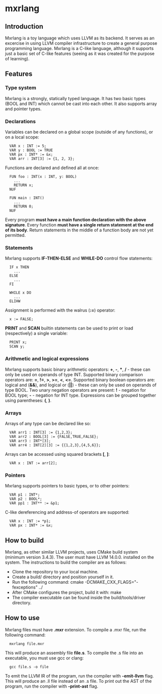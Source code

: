 # mxrlang

## Introduction
Mxrlang is a toy language which uses LLVM as its backend. It serves as an excercise in using LLVM compiler infrastructure to create a general purpose programming language. Mxrlang is a C-like language, although it supports just a basic set of C-like features (seeing as it was created for the purpose of learning).

## Features
### Type system
Mxrlang is a strongly, statically typed language. It has two basic types (BOOL and INT) which cannot be cast into each other. It also supports array and pointer types.

### Declarations
Variables can be declared on a global scope (outside of any functions), or on a local scope:

      VAR x : INT := 5;
      VAR y : BOOL := TRUE
      VAR px : INT* := &x;
      VAR arr : INT[3] := {1, 2, 3};
      
Functions are declared and defined all at once:

      FUN foo : INT(x : INT, y: BOOL)
        ...
        RETURN x;
      NUF
      
      FUN main : INT()
        ...
        RETURN 0;
      NUF
      
Every program **must have a main function declaration with the above signature**.
Every function **must have a single return statement at the end of its body**. Return statements in the middle of a function body are not yet permitted.

### Statements
Mxrlang supports **IF-THEN-ELSE** and **WHILE-DO** control flow statements:

      IF x THEN
        ...
      ELSE
        ...
      FI
      
      WHILE x DO
        ...
      ELIHW
      
Assignment is performed with the walrus (**:=**) operator:

      x := FALSE;

**PRINT** and **SCAN** builtin statements can be used to print or load (respectively) a single variable:

      PRINT x;
      SCAN y;
      
### Arithmetic and logical expressions
Mxrlang supports basic binary arithmetic operators: **+**, **-**, **\***, **/** - these can only be used on operands of type INT.
Supported binary comparison operators are: **=**, **!=**, **>**, **>=**, **<**, **<=**.
Supported binary boolean operators are: logical and (**&&**), and logical or (**||**) - these can only be used on operands of type BOOL.
Two unary negation operators are present: **!** - negation for BOOL type; **-** - negation for INT type.
Expressions can be grouped together using parentheses: **(**, **)**.

### Arrays
Arrays of any type can be declared like so:

      VAR arr1 : INT[3] := {1,2,3};
      VAR arr2 : BOOL[3] := {FALSE,TRUE,FALSE};
      VAR arr3 : INT*[3];
      VAR arr4 : INT[2][3] := {{1,2,3},{4,5,6}};
      
Arrays can be accessed using squared brackets **\[**, **\]**:

      VAR x : INT := arr[2];
      
### Pointers
Mxrlang supports pointers to basic types, or to other pointers:

      VAR p1 : INT*;
      VAR p2 : BOOL*;
      VAR pp1 : INT** := &p1;
      
C-like dereferencing and address-of operators are supported:

      VAR x : INT := *p1;
      VAR px : INT* := &x;
      
## How to build
Mxrlang, as other similar LLVM projects, uses CMake build system (minimum version 3.4.3).
The user must have LLVM 14.0.0. installed on the system.
The instructions to build the compiler are as follows:

  * Clone the repository to your local machine.
  * Create a build/ directory and position yourself in it.
  * Run the following command: cmake -DCMAKE_CXX_FLAGS="-fexceptions" ../
  * After CMake configures the project, build it with: make
  * The compiler executable can be found inside the build/tools/driver directory.

## How to use
Mxrlang files must have **.mxr** extension. To compile a .mxr file, run the following command:

      mxrlang file.mxr
      
This will produce an assembly file **file.s**. To compile the .s file into an executable, you must use gcc or clang:

      gcc file.s -o file
      
To emit the LLVM IR of the program, run the compiler with **-emit-llvm** flag. This will produce an .ll file instead of an .s file.
To print out the AST of the program, run the compiler with **-print-ast** flag.
